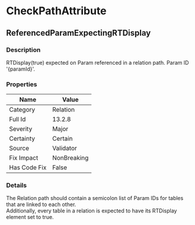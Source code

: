 ﻿---  
uid: Validator_13_2_8  
---

# CheckPathAttribute

## ReferencedParamExpectingRTDisplay

### Description

RTDisplay(true) expected on Param referenced in a relation path. Param ID '{paramId}'.

### Properties

| Name         | Value       |
| ------------ | ----------- |
| Category     | Relation    |
| Full Id      | 13.2.8      |
| Severity     | Major       |
| Certainty    | Certain     |
| Source       | Validator   |
| Fix Impact   | NonBreaking |
| Has Code Fix | False       |

### Details

The Relation path should contain a semicolon list of Param IDs for tables that are linked to each other.  
Additionally, every table in a relation is expected to have its RTDisplay element set to true.
